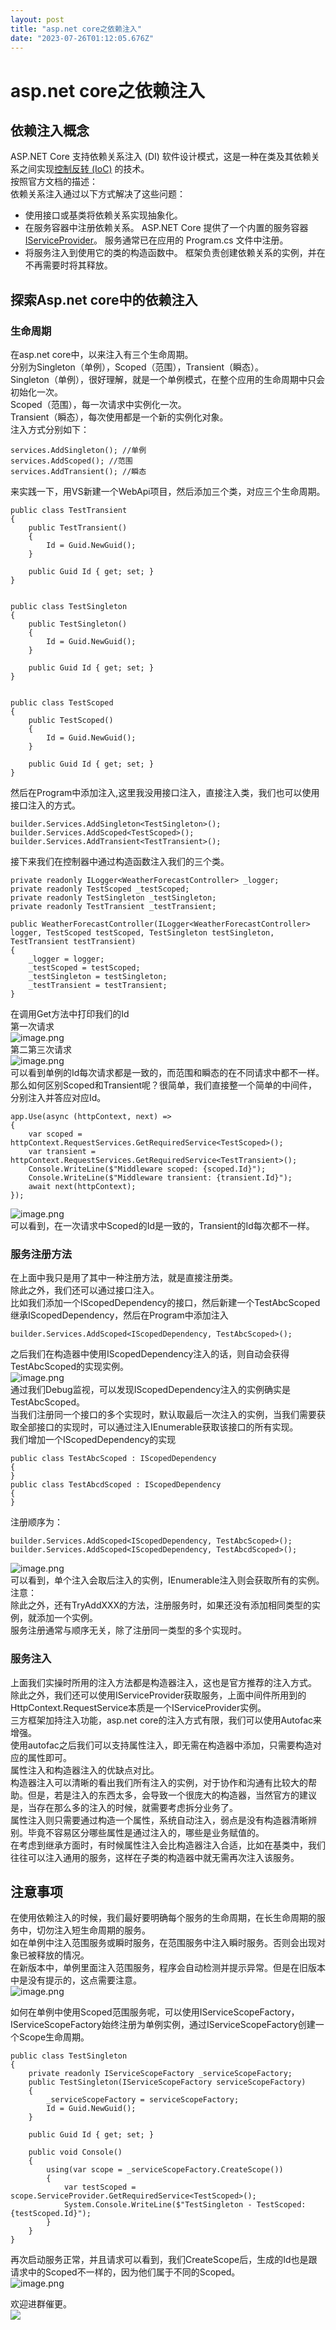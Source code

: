 ```yaml
---
layout: post
title: "asp.net core之依赖注入"
date: "2023-07-26T01:12:05.676Z"
---
```

asp.net core之依赖注入
=================

依赖注入概念
------

ASP.NET Core 支持依赖关系注入 (DI) 软件设计模式，这是一种在类及其依赖关系之间实现[控制反转 (IoC)](https://learn.microsoft.com/zh-cn/dotnet/standard/modern-web-apps-azure-architecture/architectural-principles#dependency-inversion) 的技术。  
按照官方文档的描述：  
依赖关系注入通过以下方式解决了这些问题：

*   使用接口或基类将依赖关系实现抽象化。
*   在服务容器中注册依赖关系。 ASP.NET Core 提供了一个内置的服务容器 [IServiceProvider](https://learn.microsoft.com/zh-cn/dotnet/api/system.iserviceprovider)。 服务通常已在应用的 Program.cs 文件中注册。
*   将服务注入到使用它的类的构造函数中。 框架负责创建依赖关系的实例，并在不再需要时将其释放。  
    

探索Asp.net core中的依赖注入
--------------------

### 生命周期

在asp.net core中，以来注入有三个生命周期。  
分别为Singleton（单例），Scoped（范围），Transient（瞬态）。  
Singleton（单例），很好理解，就是一个单例模式，在整个应用的生命周期中只会初始化一次。  
Scoped（范围），每一次请求中实例化一次。  
Transient（瞬态），每次使用都是一个新的实例化对象。  
注入方式分别如下：

    services.AddSingleton(); //单例
    services.AddScoped(); //范围
    services.AddTransient(); //瞬态
    

来实践一下，用VS新建一个WebApi项目，然后添加三个类，对应三个生命周期。

    public class TestTransient
    {
        public TestTransient()
        {
            Id = Guid.NewGuid();
        }
    
        public Guid Id { get; set; }
    }
    

    public class TestSingleton
    {
        public TestSingleton()
        {
            Id = Guid.NewGuid();
        }
    
        public Guid Id { get; set; }
    }
    

    public class TestScoped
    {
        public TestScoped()
        {
            Id = Guid.NewGuid();
        }
    
        public Guid Id { get; set; }
    }
    

然后在Program中添加注入,这里我没用接口注入，直接注入类，我们也可以使用接口注入的方式。

    builder.Services.AddSingleton<TestSingleton>();
    builder.Services.AddScoped<TestScoped>();
    builder.Services.AddTransient<TestTransient>();
    

接下来我们在控制器中通过构造函数注入我们的三个类。

    private readonly ILogger<WeatherForecastController> _logger;
    private readonly TestScoped _testScoped;
    private readonly TestSingleton _testSingleton;
    private readonly TestTransient _testTransient;
    
    public WeatherForecastController(ILogger<WeatherForecastController> logger, TestScoped testScoped, TestSingleton testSingleton, TestTransient testTransient)
    {
        _logger = logger;
        _testScoped = testScoped;
        _testSingleton = testSingleton;
        _testTransient = testTransient;
    }
    

在调用Get方法中打印我们的Id  
第一次请求  
![image.png](https://img2023.cnblogs.com/blog/1313665/202307/1313665-20230725145512410-964436533.png)  
第二第三次请求  
![image.png](https://img2023.cnblogs.com/blog/1313665/202307/1313665-20230725145512306-906399593.png)  
可以看到单例的Id每次请求都是一致的，而范围和瞬态的在不同请求中都不一样。  
那么如何区别Scoped和Transient呢？很简单，我们直接整一个简单的中间件，分别注入并答应对应Id。

    app.Use(async (httpContext, next) => 
    {
        var scoped = httpContext.RequestServices.GetRequiredService<TestScoped>();
        var transient = httpContext.RequestServices.GetRequiredService<TestTransient>();
        Console.WriteLine($"Middleware scoped: {scoped.Id}");
        Console.WriteLine($"Middleware transient: {transient.Id}");
        await next(httpContext);
    });
    

![image.png](https://img2023.cnblogs.com/blog/1313665/202307/1313665-20230725145512399-1840500555.png)  
可以看到，在一次请求中Scoped的Id是一致的，Transient的Id每次都不一样。  

### 服务注册方法

在上面中我只是用了其中一种注册方法，就是直接注册类。  
除此之外，我们还可以通过接口注入。  
比如我们添加一个IScopedDependency的接口，然后新建一个TestAbcScoped继承IScopedDependency，然后在Program中添加注入

    builder.Services.AddScoped<IScopedDependency, TestAbcScoped>();
    

之后我们在构造器中使用IScopedDependency注入的话，则自动会获得TestAbcScoped的实现实例。  
![image.png](https://img2023.cnblogs.com/blog/1313665/202307/1313665-20230725145512432-671468512.png)  
通过我们Debug监视，可以发现IScopedDependency注入的实例确实是TestAbcScoped。  
当我们注册同一个接口的多个实现时，默认取最后一次注入的实例，当我们需要获取全部接口的实现时，可以通过注入IEnumerable获取该接口的所有实现。  
我们增加一个IScopedDependency的实现

    public class TestAbcScoped : IScopedDependency
    {
    }
    public class TestAbcdScoped : IScopedDependency
    {
    }
    

注册顺序为：

    builder.Services.AddScoped<IScopedDependency, TestAbcScoped>();
    builder.Services.AddScoped<IScopedDependency, TestAbcdScoped>();
    

![image.png](https://img2023.cnblogs.com/blog/1313665/202307/1313665-20230725145512459-1319005269.png)  
可以看到，单个注入会取后注入的实例，IEnumerable注入则会获取所有的实例。  
注意：  
除此之外，还有TryAddXXX的方法，注册服务时，如果还没有添加相同类型的实例，就添加一个实例。  
服务注册通常与顺序无关，除了注册同一类型的多个实现时。  

### 服务注入

上面我们实操时所用的注入方法都是构造器注入，这也是官方推荐的注入方式。  
除此之外，我们还可以使用IServiceProvider获取服务，上面中间件所用到的HttpContext.RequestService本质是一个IServiceProvider实例。  
三方框架加持注入功能，asp.net core的注入方式有限，我们可以使用Autofac来增强。  
使用autofac之后我们可以支持属性注入，即无需在构造器中添加，只需要构造对应的属性即可。  
属性注入和构造器注入的优缺点对比。  
构造器注入可以清晰的看出我们所有注入的实例，对于协作和沟通有比较大的帮助。但是，若是注入的东西太多，会导致一个很庞大的构造器，当然官方的建议是，当存在那么多的注入的时候，就需要考虑拆分业务了。  
属性注入则只需要通过构造一个属性，系统自动注入，弱点是没有构造器清晰辨别。毕竟不容易区分哪些属性是通过注入的，哪些是业务赋值的。  
在考虑到继承方面时，有时候属性注入会比构造器注入合适，比如在基类中，我们往往可以注入通用的服务，这样在子类的构造器中就无需再次注入该服务。  

注意事项
----

在使用依赖注入的时候，我们最好要明确每个服务的生命周期，在长生命周期的服务中，切勿注入短生命周期的服务。  
如在单例中注入范围服务或瞬时服务，在范围服务中注入瞬时服务。否则会出现对象已被释放的情况。  
在新版本中，单例里面注入范围服务，程序会自动检测并提示异常。但是在旧版本中是没有提示的，这点需要注意。  
![image.png](https://img2023.cnblogs.com/blog/1313665/202307/1313665-20230725145512576-1610429022.png)

如何在单例中使用Scoped范围服务呢，可以使用IServiceScopeFactory，IServiceScopeFactory始终注册为单例实例，通过IServiceScopeFactory创建一个Scope生命周期。

    public class TestSingleton
    {
        private readonly IServiceScopeFactory _serviceScopeFactory;
        public TestSingleton(IServiceScopeFactory serviceScopeFactory)
        {
            _serviceScopeFactory = serviceScopeFactory;
            Id = Guid.NewGuid();
        }
    
        public Guid Id { get; set; }
    
        public void Console()
        {
            using(var scope = _serviceScopeFactory.CreateScope()) 
            {
                var testScoped = scope.ServiceProvider.GetRequiredService<TestScoped>();
                System.Console.WriteLine($"TestSingleton - TestScoped: {testScoped.Id}");
            }
        }
    }
    

再次启动服务正常，并且请求可以看到，我们CreateScope后，生成的Id也是跟请求中的Scoped不一样的，因为他们属于不同的Scoped。  
![image.png](https://img2023.cnblogs.com/blog/1313665/202307/1313665-20230725145512344-539360159.png)

欢迎进群催更。  
![](https://img2023.cnblogs.com/blog/1313665/202307/1313665-20230724161747536-153377856.png)